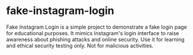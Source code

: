 # fake-instagram-login
Fake Instagram Login is a simple project to demonstrate a fake login page for educational purposes. It mimics Instagram's login interface to raise awareness about phishing attacks and online security. Use it for learning and ethical security testing only. Not for malicious activities.

